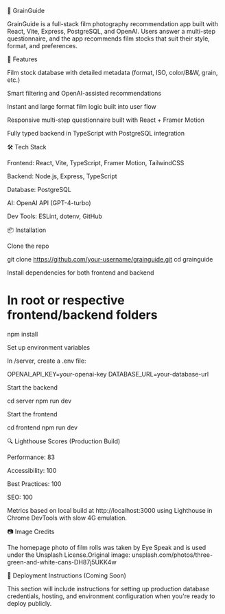 📸 GrainGuide

GrainGuide is a full-stack film photography recommendation app built with React, Vite, Express, PostgreSQL, and OpenAI. Users answer a multi-step questionnaire, and the app recommends film stocks that suit their style, format, and preferences.

🚀 Features

Film stock database with detailed metadata (format, ISO, color/B&W, grain, etc.)

Smart filtering and OpenAI-assisted recommendations

Instant and large format film logic built into user flow

Responsive multi-step questionnaire built with React + Framer Motion

Fully typed backend in TypeScript with PostgreSQL integration

🛠 Tech Stack

Frontend: React, Vite, TypeScript, Framer Motion, TailwindCSS

Backend: Node.js, Express, TypeScript

Database: PostgreSQL

AI: OpenAI API (GPT-4-turbo)

Dev Tools: ESLint, dotenv, GitHub

📦 Installation

Clone the repo

git clone https://github.com/your-username/grainguide.git
cd grainguide

Install dependencies for both frontend and backend

# In root or respective frontend/backend folders
npm install

Set up environment variables

In /server, create a .env file:

OPENAI_API_KEY=your-openai-key
DATABASE_URL=your-database-url

Start the backend

cd server
npm run dev

Start the frontend

cd frontend
npm run dev

🔍 Lighthouse Scores (Production Build)

Performance: 83

Accessibility: 100

Best Practices: 100

SEO: 100

Metrics based on local build at http://localhost:3000 using Lighthouse in Chrome DevTools with slow 4G emulation.

📷 Image Credits

The homepage photo of film rolls was taken by Eye Speak and is used under the Unsplash License.Original image: unsplash.com/photos/three-green-and-white-cans-DH87j5UKK4w

📌 Deployment Instructions (Coming Soon)

This section will include instructions for setting up production database credentials, hosting, and environment configuration when you're ready to deploy publicly.
